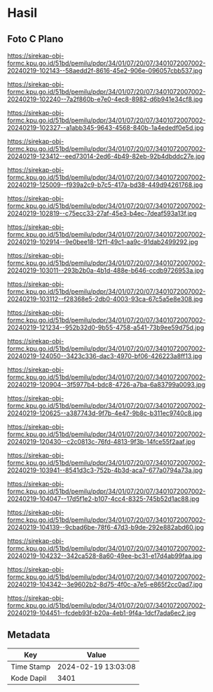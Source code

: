 # Hasil

## Foto C Plano

https://sirekap-obj-formc.kpu.go.id/51bd/pemilu/pdpr/34/01/07/20/07/3401072007002-20240219-102143--58aedd2f-8616-45e2-906e-096057cbb537.jpg

https://sirekap-obj-formc.kpu.go.id/51bd/pemilu/pdpr/34/01/07/20/07/3401072007002-20240219-102240--7a2f860b-e7e0-4ec8-8982-d6b941e34cf8.jpg

https://sirekap-obj-formc.kpu.go.id/51bd/pemilu/pdpr/34/01/07/20/07/3401072007002-20240219-102327--a1abb345-9643-4568-840b-1a4ededf0e5d.jpg

https://sirekap-obj-formc.kpu.go.id/51bd/pemilu/pdpr/34/01/07/20/07/3401072007002-20240219-123412--eed73014-2ed6-4b49-82eb-92b4dbddc27e.jpg

https://sirekap-obj-formc.kpu.go.id/51bd/pemilu/pdpr/34/01/07/20/07/3401072007002-20240219-125009--f939a2c9-b7c5-417a-bd38-449d94261768.jpg

https://sirekap-obj-formc.kpu.go.id/51bd/pemilu/pdpr/34/01/07/20/07/3401072007002-20240219-102819--c75ecc33-27af-45e3-b4ec-7deaf593a13f.jpg

https://sirekap-obj-formc.kpu.go.id/51bd/pemilu/pdpr/34/01/07/20/07/3401072007002-20240219-102914--9e0bee18-12f1-49c1-aa9c-91dab2499292.jpg

https://sirekap-obj-formc.kpu.go.id/51bd/pemilu/pdpr/34/01/07/20/07/3401072007002-20240219-103011--293b2b0a-4b1d-488e-b646-ccdb9726953a.jpg

https://sirekap-obj-formc.kpu.go.id/51bd/pemilu/pdpr/34/01/07/20/07/3401072007002-20240219-103112--f28368e5-2db0-4003-93ca-67c5a5e8e308.jpg

https://sirekap-obj-formc.kpu.go.id/51bd/pemilu/pdpr/34/01/07/20/07/3401072007002-20240219-121234--952b32d0-9b55-4758-a541-73b9ee59d75d.jpg

https://sirekap-obj-formc.kpu.go.id/51bd/pemilu/pdpr/34/01/07/20/07/3401072007002-20240219-124050--3423c336-dac3-4970-bf06-426223a8ff13.jpg

https://sirekap-obj-formc.kpu.go.id/51bd/pemilu/pdpr/34/01/07/20/07/3401072007002-20240219-120904--3f5977b4-bdc8-4726-a7ba-6a83799a0093.jpg

https://sirekap-obj-formc.kpu.go.id/51bd/pemilu/pdpr/34/01/07/20/07/3401072007002-20240219-120625--a387743d-9f7b-4e47-9b8c-b311ec9740c8.jpg

https://sirekap-obj-formc.kpu.go.id/51bd/pemilu/pdpr/34/01/07/20/07/3401072007002-20240219-120430--c2c0813c-76fd-4813-9f3b-14fce55f2aaf.jpg

https://sirekap-obj-formc.kpu.go.id/51bd/pemilu/pdpr/34/01/07/20/07/3401072007002-20240219-103941--8541d3c3-752b-4b3d-aca7-677a0794a73a.jpg

https://sirekap-obj-formc.kpu.go.id/51bd/pemilu/pdpr/34/01/07/20/07/3401072007002-20240219-104047--17d5f1e2-b107-4cc4-8325-745b52d1ac88.jpg

https://sirekap-obj-formc.kpu.go.id/51bd/pemilu/pdpr/34/01/07/20/07/3401072007002-20240219-104139--9cbad6be-78f6-47d3-b9de-292e882abd60.jpg

https://sirekap-obj-formc.kpu.go.id/51bd/pemilu/pdpr/34/01/07/20/07/3401072007002-20240219-104232--342ca528-8a60-49ee-bc31-e17d4ab99faa.jpg

https://sirekap-obj-formc.kpu.go.id/51bd/pemilu/pdpr/34/01/07/20/07/3401072007002-20240219-104342--3e9602b2-8d75-4f0c-a7e5-e865f2cc0ad7.jpg

https://sirekap-obj-formc.kpu.go.id/51bd/pemilu/pdpr/34/01/07/20/07/3401072007002-20240219-104451--fcdeb93f-b20a-4eb1-9f4a-1dcf7ada6ec2.jpg


## Metadata

| Key        | Value               |
| ---------- | ------------------- |
| Time Stamp | 2024-02-19 13:03:08 |
| Kode Dapil | 3401                |




